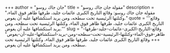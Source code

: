 +++
author = "جان جاك روسو"
title = "مقولة جان جاك روسو"
description = "مقولة جان جاك روسو: وقائع التاريخ الكبرى عائمات جليد، طرفها ظاهر فوق الماء، وكتلتها الرئيسية تحت سطحه، ومن يريد استكشافها عليه أن يغوص."
quote = '''وقائع التاريخ الكبرى عائمات جليد، طرفها ظاهر فوق الماء، وكتلتها الرئيسية تحت سطحه، ومن يريد استكشافها عليه أن يغوص.'''
slug = "وقائع-التاريخ-الكبرى-عائمات-جليد-طرفها-ظاهر-فوق-الماء-وكتلتها-الرئيسية-تحت-سطحه-ومن-يريد-استكشافها-عليه-أن-يغوص"
+++
وقائع التاريخ الكبرى عائمات جليد، طرفها ظاهر فوق الماء، وكتلتها الرئيسية تحت سطحه، ومن يريد استكشافها عليه أن يغوص.
